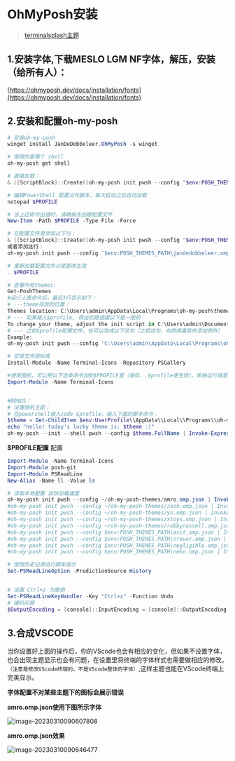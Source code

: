 # OhMyPosh安装

 > [terminalsplash主题](https://terminalsplash.com/) 

## 1.安装字体,下载MESLO LGM NF字体，解压，安装（给所有人）：

[https://ohmyposh.dev/docs/installation/fonts](https://ohmyposh.dev/docs/installation/fonts)

## 2.安装和配置oh-my-posh
```powershell
# 安装oh-my-posh
winget install JanDeDobbeleer.OhMyPosh -s winget

# 使用的是哪个 shell
oh-my-posh get shell

# 直接加载：
& ([ScriptBlock]::Create((oh-my-posh init pwsh --config "$env:POSH_THEMES_PATH\jandedobbeleer.omp.json" --print) -join "`n"))

# 编辑PowerShell 配置文件脚本，每次启动之后自动加载
notepad $PROFILE

# 当上述命令出错时，请确保先创建配置文件
New-Item -Path $PROFILE -Type File -Force

# 在配置文件里添加以下行：
& ([ScriptBlock]::Create((oh-my-posh init pwsh --config "$env:POSH_THEMES_PATH\jandedobbeleer.omp.json" --print) -join "`n"))
或者添加这行：
oh-my-posh init pwsh --config '$env:POSH_THEMES_PATH\jandedobbeleer.omp.json' | Invoke-Expression

# 重新加载配置文件以使更改生效
. $PROFILE

# 查看所有themes:
Get-PoshThemes
#运行上面命令后，最后3行显示如下：
# ---theme存放的位置：
Themes location: C:\Users\admin\AppData\Local\Programs\oh-my-posh\themes
# --- 如果输入$profile, 得出的路径跟以下是一致的：
To change your theme, adjust the init script in C:\Users\admin\Documents\PowerShell\Microsoft.PowerShell_profile.ps1.
# --- 之前$profile配置文件，也可以改成以下这句（之前这句，向防病毒软件添加例外）
Example:
oh-my-posh init pwsh --config 'C:\Users\admin\AppData\Local\Programs\oh-my-posh\themes\jandedobbeleer.omp.json' | Invoke-Expression

# 安装文件图标库
Install-Module -Name Terminal-Icons -Repository PSGallery

#使用图标，可以把以下这条命令加到$PROFILE里（保存，.$profile使生效），单独运行就是一次性：
Import-Module -Name Terminal-Icons


#BONUS：
# 设置随机主题：
# 在powershell输入code $profile，输入下面的脚本命令：
$theme = Get-ChildItem $env:UserProfile\\AppData\\Local\\Programs\\oh-my-posh\\themes\\ | Get-Random
echo "hello! today's lucky theme is: $theme :)"
oh-my-posh --init --shell pwsh --config $theme.FullName | Invoke-Expression

```

**$PROFILE配置**
配置
```powershell
Import-Module -Name Terminal-Icons
Import-Module posh-git
Import-Module PSReadLine
New-Alias -Name ll -Value ls

# 读取本地配置 加快加载速度
oh-my-posh init pwsh --config ~/oh-my-posh-themes/amro.omp.json | Invoke-Expression
#oh-my-posh init pwsh --config ~/oh-my-posh-themes/zash.omp.json | Invoke-Expression
#oh-my-posh init pwsh --config ~/oh-my-posh-themes/ys.omp.json | Invoke-Expression
#oh-my-posh init pwsh --config ~/oh-my-posh-themes/xtoys.omp.json | Invoke-Expression
#oh-my-posh init pwsh --config ~/oh-my-posh-themes/robbyrussell.omp.json | Invoke-Expression
#oh-my-posh init pwsh --config $env:POSH_THEMES_PATH\avit.omp.json | Invoke-Expression
#oh-my-posh init pwsh --config $env:POSH_THEMES_PATH\craver.omp.json | Invoke-Expression
#oh-my-posh init pwsh --config $env:POSH_THEMES_PATH\negligible.omp.json | Invoke-Expression
#oh-my-posh init pwsh --config $env:POSH_THEMES_PATH\neko.omp.json | Invoke-Expression

# 使用历史记录进行脚本提示
Set-PSReadLineOption -PredictionSource History


# 设置 Ctrl+z 为撤销
Set-PSReadLineKeyHandler -Key "Ctrl+z" -Function Undo 
# 编码问题
$OutputEncoding = [console]::InputEncoding = [console]::OutputEncoding = New-Object System.Text.UTF8Encoding

```


## 3.合成VSCODE

当你设置好上面的操作后，你的VScode也会有相应的变化，但如果不设置字体，也会出现主题显示也会有问题，在设置里将终端的字体样式也需要做相应的修改。`（注意是修改VScode终端的，不是VScode整体的字体）`,这样主题也能在VScode终端上完美显示。



**字体配置不对某些主题下的图标会展示错误**

**amro.omp.json使用下图所示字体**

![image-20230310090607808](https://cruder-figure-bed.oss-cn-beijing.aliyuncs.com/markdown/2023/03/10/09-06-08-420.png)



**amro.omp.json效果**

![image-20230310090646477](https://cruder-figure-bed.oss-cn-beijing.aliyuncs.com/markdown/2023/03/10/09-06-47-305.png)
